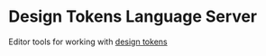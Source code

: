 # Design Tokens Language Server

Editor tools for working with [design tokens][dtcg]

[dtcg]: https://tr.designtokens.org/format/

